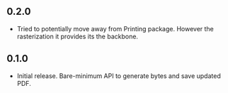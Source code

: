 ## 0.2.0
* Tried to potentially move away from Printing package. However the rasterization it provides its the backbone.

## 0.1.0

* Initial release. Bare-minimum API to generate bytes and save updated PDF.